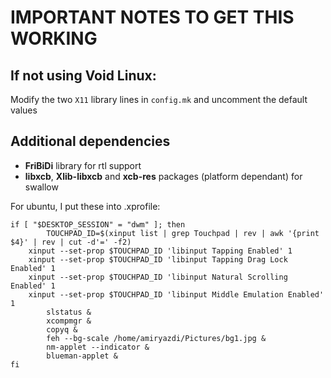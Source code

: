 # IMPORTANT NOTES TO GET THIS WORKING

## If not using Void Linux:

Modify the two `X11` library lines in `config.mk` and uncomment the default values


## Additional dependencies

* **FriBiDi** library for rtl support
* **libxcb**, **Xlib-libxcb** and **xcb-res** packages (platform dependant) for swallow

For ubuntu, I put these into .xprofile:
```
if [ "$DESKTOP_SESSION" = "dwm" ]; then
        TOUCHPAD_ID=$(xinput list | grep Touchpad | rev | awk '{print $4}' | rev | cut -d'=' -f2)
	xinput --set-prop $TOUCHPAD_ID 'libinput Tapping Enabled' 1
	xinput --set-prop $TOUCHPAD_ID 'libinput Tapping Drag Lock Enabled' 1
	xinput --set-prop $TOUCHPAD_ID 'libinput Natural Scrolling Enabled' 1
	xinput --set-prop $TOUCHPAD_ID 'libinput Middle Emulation Enabled' 1
        slstatus &
        xcompmgr &
        copyq &
        feh --bg-scale /home/amiryazdi/Pictures/bg1.jpg &
        nm-applet --indicator &
        blueman-applet &
fi
```